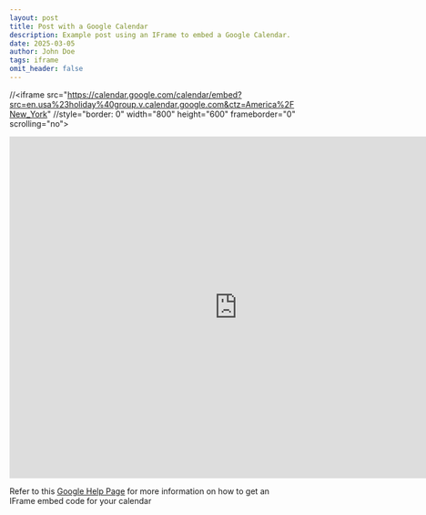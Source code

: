 ```yaml
---
layout: post
title: Post with a Google Calendar
description: Example post using an IFrame to embed a Google Calendar.
date: 2025-03-05
author: John Doe
tags: iframe
omit_header: false
---
```


//<iframe src="https://calendar.google.com/calendar/embed?src=en.usa%23holiday%40group.v.calendar.google.com&ctz=America%2FNew_York" //style="border: 0" width="800" height="600" frameborder="0" scrolling="no"></iframe>

<iframe src="https://calendar.google.com/calendar/embed?src=tom.dodrill%40gmail.com&ctz=America%2FNew_York" style="border: 0" width="800" height="600" frameborder="0" scrolling="no"></iframe>



Refer to this [Google Help Page](https://support.google.com/calendar/answer/41207?hl=en) for more information on how to get an IFrame embed code for your calendar
